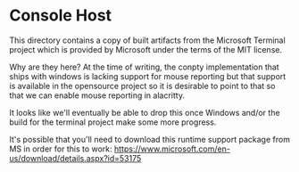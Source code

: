 # Console Host

This directory contains a copy of built artifacts from the Microsoft
Terminal project which is provided by Microsoft under the terms
of the MIT license.

Why are they here?  At the time of writing, the conpty implementation
that ships with windows is lacking support for mouse reporting but
that support is available in the opensource project so it is desirable
to point to that so that we can enable mouse reporting in alacritty.

It looks like we'll eventually be able to drop this once Windows
and/or the build for the terminal project make some more progress.

It's possible that you'll need to download this runtime support package
from MS in order for this to work:
https://www.microsoft.com/en-us/download/details.aspx?id=53175
